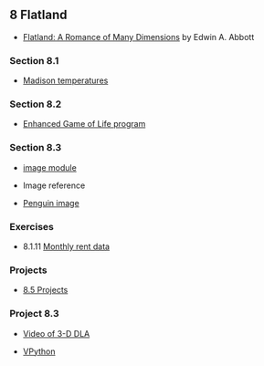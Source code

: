 ## 8 Flatland

* [Flatland: A Romance of Many Dimensions](http://www.gutenberg.org/ebooks/97) by Edwin A. Abbott

### Section 8.1

* [Madison temperatures](../7_data_analysis/madison_temp.csv)

### Section 8.2

* [Enhanced Game of Life program](life.py)

### Section 8.3

* [image module](image.py)

* Image reference

* [Penguin image](penguin.gif)

### Exercises

* 8.1.11 [Monthly rent data](rents.csv)

### Projects

* [8.5 Projects]()

### Project 8.3

* [Video of 3-D DLA](dla3d.m4v)

* [VPython](https://vpython.org)
